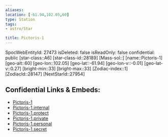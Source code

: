```yaml
---
aliases: 
location: [-61.94,102.05,60]
type: Station
tags:
- astro/Star

title: Pictoris-1
---
```

SpocWebEntityId: 27473
isDeleted: false
isReadOnly: false
confidential: public
[star-class::A6]
[star-class-id::28189]
[Mass-sol::]
[name::Pictoris-1]
[geo-alt::60]
[geo-lon::102.05]
[geo-lat::-61.94]
[geo-lon-v::-0.01]
[geo-lat-v::0.27]
[bright-min::33]
[bright-max::33]
[Zodiac-index::1]
[ZodiacId::28147]
[NextStarId::27954]



## Confidential Links & Embeds: 
- [Pictoris-1](../../../_public/astro/Star/Pictoris-1.md) 
- [Pictoris-1.internal](../../../_internal/astro/Star/Pictoris-1.internal.md) 
- [Pictoris-1.protect](../../../_protect/astro/Star/Pictoris-1.protect.md) 
- [Pictoris-1.private](../../../_private/astro/Star/Pictoris-1.private.md) 
- [Pictoris-1.personal](../../../_personal/astro/Star/Pictoris-1.personal.md) 
- [Pictoris-1.secret](../../../_secret/astro/Star/Pictoris-1.secret.md) 
